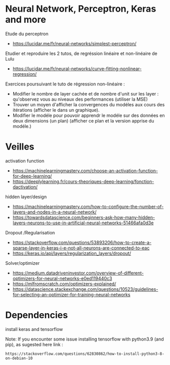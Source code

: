# Neural Network, Perceptron, Keras and more

Etude du perceptron

* https://lucidar.me/fr/neural-networks/simplest-perceptron/

Etudier et reproduire les 2 tutos, de regréssion linéaire et non-linéaire de Lulu

* https://lucidar.me/fr/neural-networks/curve-fitting-nonlinear-regression/

Exercices poursuivant le tuto de régression non-linéaire : 

* Modifier le nombre de layer cachée et de nombre d'unit sur les layer : qu'observez vous au niveaux des performances (utiliser la MSE)
* Trouver un moyen d'afficher la convergences du modéles aux cours des itérations (afficher le dans un graphique).
* Modifier le modéle pour pouvoir apprendr le modéle sur des données en deux dimensions (un plan) (afficher ce plan et la version apprise du modéle.)

# Veilles

activation function

* https://machinelearningmastery.com/choose-an-activation-function-for-deep-learning/
* https://deeplylearning.fr/cours-theoriques-deep-learning/fonction-dactivation/

hidden layer/design

* https://machinelearningmastery.com/how-to-configure-the-number-of-layers-and-nodes-in-a-neural-network/
* https://towardsdatascience.com/beginners-ask-how-many-hidden-layers-neurons-to-use-in-artificial-neural-networks-51466afa0d3e

Dropout /Regularisation

* https://stackoverflow.com/questions/53893206/how-to-create-a-sparse-layer-in-keras-i-e-not-all-neurons-are-connected-to-eac
* https://keras.io/api/layers/regularization_layers/dropout/


Solver/optimizer

* https://medium.datadriveninvestor.com/overview-of-different-optimizers-for-neural-networks-e0ed119440c3
* https://mlfromscratch.com/optimizers-explained/
* https://datascience.stackexchange.com/questions/10523/guidelines-for-selecting-an-optimizer-for-training-neural-networks



# Dependencies

install keras and tensorflow

Note: If you encounter some issue installing tensorflow with python3.9 (and pip), as sugested here link :

    https://stackoverflow.com/questions/62830862/how-to-install-python3-8-on-debian-10

